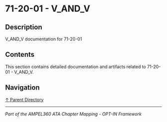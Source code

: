 # 71-20-01 - V_AND_V

## Description

V_AND_V documentation for 71-20-01

## Contents

This section contains detailed documentation and artifacts related to 71-20-01 - V_AND_V.

## Navigation

[↑ Parent Directory](../README.md)

---

*Part of the AMPEL360 ATA Chapter Mapping - OPT-IN Framework*
